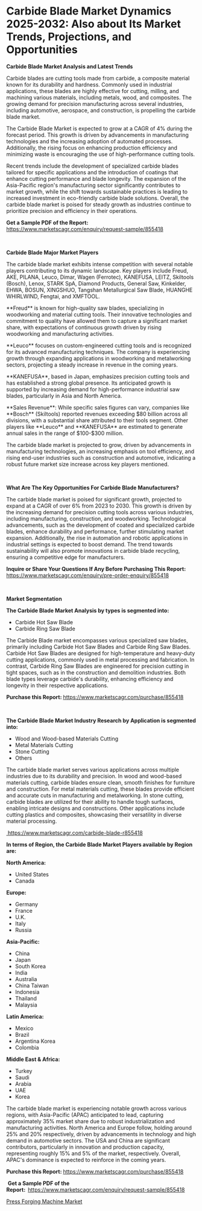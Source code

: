 <p><h1>Carbide Blade Market Dynamics 2025-2032: Also about Its Market Trends, Projections, and Opportunities</h1></p><p><strong>Carbide Blade Market Analysis and Latest Trends</strong></p>
<p><p>Carbide blades are cutting tools made from carbide, a composite material known for its durability and hardness. Commonly used in industrial applications, these blades are highly effective for cutting, milling, and machining various materials, including metals, wood, and composites. The growing demand for precision manufacturing across several industries, including automotive, aerospace, and construction, is propelling the carbide blade market. </p><p>The Carbide Blade Market is expected to grow at a CAGR of 4% during the forecast period. This growth is driven by advancements in manufacturing technologies and the increasing adoption of automated processes. Additionally, the rising focus on enhancing production efficiency and minimizing waste is encouraging the use of high-performance cutting tools. </p><p>Recent trends include the development of specialized carbide blades tailored for specific applications and the introduction of coatings that enhance cutting performance and blade longevity. The expansion of the Asia-Pacific region's manufacturing sector significantly contributes to market growth, while the shift towards sustainable practices is leading to increased investment in eco-friendly carbide blade solutions. Overall, the carbide blade market is poised for steady growth as industries continue to prioritize precision and efficiency in their operations.</p></p>
<p><strong>Get a Sample PDF of the Report:&nbsp;</strong> <a href="https://www.marketscagr.com/enquiry/request-sample/855418?utm_campaign=3222&utm_medium=2&utm_source=Github&utm_content=ia&utm_term=10042025&utm_id=carbide-blade">https://www.marketscagr.com/enquiry/request-sample/855418</a></p>
<p>&nbsp;</p>
<p><strong>Carbide Blade Major Market Players</strong></p>
<p><p>The carbide blade market exhibits intense competition with several notable players contributing to its dynamic landscape. Key players include Freud, AKE, PILANA, Leuco, Dimar, Wagen (Ferrotec), KANEFUSA, LEITZ, Skiltools (Bosch), Lenox, STARK SpA, Diamond Products, General Saw, Kinkelder, EHWA, BOSUN, XINGSHUO, Tangshan Metallurgical Saw Blade, HUANGHE WHIRLWIND, Fengtai, and XMFTOOL.</p><p>**Freud** is known for high-quality saw blades, specializing in woodworking and material cutting tools. Their innovative technologies and commitment to quality have allowed them to capture a significant market share, with expectations of continuous growth driven by rising woodworking and manufacturing activities.</p><p>**Leuco** focuses on custom-engineered cutting tools and is recognized for its advanced manufacturing techniques. The company is experiencing growth through expanding applications in woodworking and metalworking sectors, projecting a steady increase in revenue in the coming years.</p><p>**KANEFUSA**, based in Japan, emphasizes precision cutting tools and has established a strong global presence. Its anticipated growth is supported by increasing demand for high-performance industrial saw blades, particularly in Asia and North America.</p><p>**Sales Revenue**: While specific sales figures can vary, companies like **Bosch** (Skiltools) reported revenues exceeding $80 billion across all divisions, with a substantial share attributed to their tools segment. Other players like **Leuco** and **KANEFUSA** are estimated to generate annual sales in the range of $100-$300 million.</p><p>The carbide blade market is projected to grow, driven by advancements in manufacturing technologies, an increasing emphasis on tool efficiency, and rising end-user industries such as construction and automotive, indicating a robust future market size increase across key players mentioned.</p></p>
<p>&nbsp;</p>
<p><strong>What Are The Key Opportunities For Carbide Blade Manufacturers?</strong></p>
<p><p>The carbide blade market is poised for significant growth, projected to expand at a CAGR of over 6% from 2023 to 2030. This growth is driven by the increasing demand for precision cutting tools across various industries, including manufacturing, construction, and woodworking. Technological advancements, such as the development of coated and specialized carbide blades, enhance durability and performance, further stimulating market expansion. Additionally, the rise in automation and robotic applications in industrial settings is expected to boost demand. The trend towards sustainability will also promote innovations in carbide blade recycling, ensuring a competitive edge for manufacturers.</p></p>
<p><strong>Inquire or Share Your Questions If Any Before Purchasing This Report:</strong> <a href="https://www.marketscagr.com/enquiry/pre-order-enquiry/855418?utm_campaign=3222&utm_medium=2&utm_source=Github&utm_content=ia&utm_term=10042025&utm_id=carbide-blade">https://www.marketscagr.com/enquiry/pre-order-enquiry/855418</a></p>
<p>&nbsp;</p>
<p><strong>Market Segmentation</strong></p>
<p><strong>The Carbide Blade Market Analysis by types is segmented into:</strong></p>
<p><ul><li>Carbide Hot Saw Blade</li><li>Carbide Ring Saw Blade</li></ul></p>
<p><p>The Carbide Blade market encompasses various specialized saw blades, primarily including Carbide Hot Saw Blades and Carbide Ring Saw Blades. Carbide Hot Saw Blades are designed for high-temperature and heavy-duty cutting applications, commonly used in metal processing and fabrication. In contrast, Carbide Ring Saw Blades are engineered for precision cutting in tight spaces, such as in the construction and demolition industries. Both blade types leverage carbide's durability, enhancing efficiency and longevity in their respective applications.</p></p>
<p><strong>Purchase this Report:&nbsp;</strong><a href="https://www.marketscagr.com/purchase/855418?utm_campaign=3222&utm_medium=2&utm_source=Github&utm_content=ia&utm_term=10042025&utm_id=carbide-blade">https://www.marketscagr.com/purchase/855418</a></p>
<p>&nbsp;</p>
<p><strong>The Carbide Blade Market Industry Research by Application is segmented into:</strong></p>
<p><ul><li>Wood and Wood-based Materials Cutting</li><li>Metal Materials Cutting</li><li>Stone Cutting</li><li>Others</li></ul></p>
<p><p>The carbide blade market serves various applications across multiple industries due to its durability and precision. In wood and wood-based materials cutting, carbide blades ensure clean, smooth finishes for furniture and construction. For metal materials cutting, these blades provide efficient and accurate cuts in manufacturing and metalworking. In stone cutting, carbide blades are utilized for their ability to handle tough surfaces, enabling intricate designs and constructions. Other applications include cutting plastics and composites, showcasing their versatility in diverse material processing.</p></p>
<p><a href="https://www.marketscagr.com/carbide-blade-r855418?utm_campaign=3222&utm_medium=2&utm_source=Github&utm_content=ia&utm_term=10042025&utm_id=carbide-blade">&nbsp;https://www.marketscagr.com/carbide-blade-r855418</a></p>
<p><strong>In terms of Region, the Carbide Blade Market Players available by Region are:</strong></p>
<p>
    <p> <strong> North America: </strong>
        <ul>
            <li>United States</li>
            <li>Canada</li>
        </ul>
        </p> 
    <p> <strong> Europe: </strong>
        <ul>
            <li>Germany</li>
            <li>France</li>
            <li>U.K.</li>
            <li>Italy</li>
            <li>Russia</li>
        </ul>
        </p> 
    <p> <strong> Asia-Pacific: </strong>
        <ul>
            <li>China</li>
            <li>Japan</li>
            <li>South Korea</li>
            <li>India</li>
            <li>Australia</li>
            <li>China Taiwan</li>
            <li>Indonesia</li>
            <li>Thailand</li>
            <li>Malaysia</li>
        </ul>
        </p> 
    <p> <strong> Latin America: </strong>
        <ul>
            <li>Mexico</li>
            <li>Brazil</li>
            <li>Argentina Korea</li>
            <li>Colombia</li>
        </ul>
        </p> 
    <p> <strong> Middle East & Africa: </strong>
        <ul>
            <li>Turkey</li>
            <li>Saudi</li>
            <li>Arabia</li>
            <li>UAE</li>
            <li>Korea</li>
        </ul>
    </p>
    </p>
<p><p>The carbide blade market is experiencing notable growth across various regions, with Asia-Pacific (APAC) anticipated to lead, capturing approximately 35% market share due to robust industrialization and manufacturing activities. North America and Europe follow, holding around 25% and 20% respectively, driven by advancements in technology and high demand in automotive sectors. The USA and China are significant contributors, particularly in innovation and production capacity, representing roughly 15% and 5% of the market, respectively. Overall, APAC's dominance is expected to reinforce in the coming years.</p></p>
<p><strong>Purchase this Report: </strong><a href="https://www.marketscagr.com/purchase/855418?utm_campaign=3222&utm_medium=2&utm_source=Github&utm_content=ia&utm_term=10042025&utm_id=carbide-blade">https://www.marketscagr.com/purchase/855418</a></p>
<p>&nbsp;<strong>Get a Sample PDF of the Report:&nbsp;&nbsp;</strong><a href="https://www.marketscagr.com/enquiry/request-sample/855418?utm_campaign=3222&utm_medium=2&utm_source=Github&utm_content=ia&utm_term=10042025&utm_id=carbide-blade">https://www.marketscagr.com/enquiry/request-sample/855418</a></p>
<p><strong></strong></p>
<p><p><a href="https://github.com/lehumiston1971679/Market-Research-Report-List-1/blob/main/press-forging-machine-market.md?utm_campaign=3222&utm_medium=2&utm_source=Github&utm_content=ia&utm_term=10042025&utm_id=carbide-blade">Press Forging Machine Market</a></p></p>